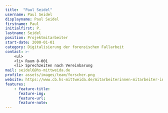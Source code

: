 ```yaml
---
title:  "Paul Seidel"
username: Paul Seidel
displayname: Paul Seidel
firstname: Paul
initialfirst: P.
lastname: Seidel
position: Projektmitarbeiter
start-date: 2000-01-01
category: Digitalisierung der forensischen Fallarbeit
contact: >-
    <ul>
    <li> Raum 8-001
    <li> Sprechzeiten nach Vereinbarung
mail: seidel6@hs-mittweida.de
profile: assets/images/team/forscher.png
website: https://www.cb.hs-mittweida.de/mitarbeiterinnen-mitarbeiter-in-ihren-fachgruppen/seidel-paul/
features:
    - feature-title: 
      feature-img: 
      feature-url: 
      feature-note: 
---
```

